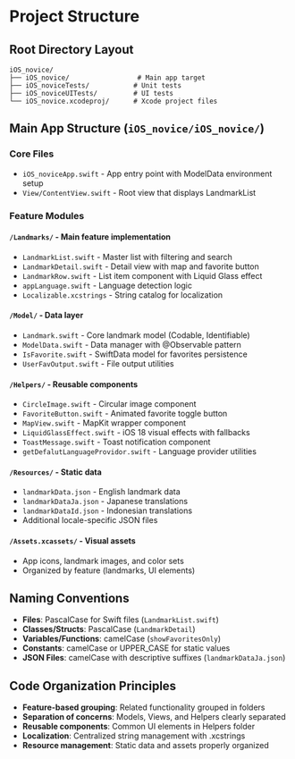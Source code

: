 # Project Structure

## Root Directory Layout

```
iOS_novice/
├── iOS_novice/                 # Main app target
├── iOS_noviceTests/           # Unit tests
├── iOS_noviceUITests/         # UI tests
└── iOS_novice.xcodeproj/      # Xcode project files
```

## Main App Structure (`iOS_novice/iOS_novice/`)

### Core Files
- `iOS_noviceApp.swift` - App entry point with ModelData environment setup
- `View/ContentView.swift` - Root view that displays LandmarkList

### Feature Modules

#### `/Landmarks/` - Main feature implementation
- `LandmarkList.swift` - Master list with filtering and search
- `LandmarkDetail.swift` - Detail view with map and favorite button
- `LandmarkRow.swift` - List item component with Liquid Glass effect
- `appLanguage.swift` - Language detection logic
- `Localizable.xcstrings` - String catalog for localization

#### `/Model/` - Data layer
- `Landmark.swift` - Core landmark model (Codable, Identifiable)
- `ModelData.swift` - Data manager with @Observable pattern
- `IsFavorite.swift` - SwiftData model for favorites persistence
- `UserFavOutput.swift` - File output utilities

#### `/Helpers/` - Reusable components
- `CircleImage.swift` - Circular image component
- `FavoriteButton.swift` - Animated favorite toggle button
- `MapView.swift` - MapKit wrapper component
- `LiquidGlassEffect.swift` - iOS 18 visual effects with fallbacks
- `ToastMessage.swift` - Toast notification component
- `getDefalutLanguageProvidor.swift` - Language provider utilities

#### `/Resources/` - Static data
- `landmarkData.json` - English landmark data
- `landmarkDataJa.json` - Japanese translations
- `landmarkDataId.json` - Indonesian translations
- Additional locale-specific JSON files

#### `/Assets.xcassets/` - Visual assets
- App icons, landmark images, and color sets
- Organized by feature (landmarks, UI elements)

## Naming Conventions

- **Files**: PascalCase for Swift files (`LandmarkList.swift`)
- **Classes/Structs**: PascalCase (`LandmarkDetail`)
- **Variables/Functions**: camelCase (`showFavoritesOnly`)
- **Constants**: camelCase or UPPER_CASE for static values
- **JSON Files**: camelCase with descriptive suffixes (`landmarkDataJa.json`)

## Code Organization Principles

- **Feature-based grouping**: Related functionality grouped in folders
- **Separation of concerns**: Models, Views, and Helpers clearly separated
- **Reusable components**: Common UI elements in Helpers folder
- **Localization**: Centralized string management with .xcstrings
- **Resource management**: Static data and assets properly organized